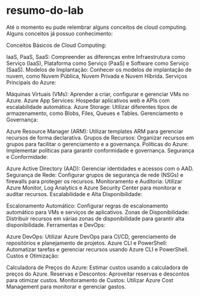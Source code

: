 # resumo-do-lab

Até o momento eu pude relembrar alguns conceitos de cloud computing.
Alguns conceitos já possuo conhecimento:

Conceitos Básicos de Cloud Computing:

IaaS, PaaS, SaaS: Compreender as diferenças entre Infraestrutura como Serviço (IaaS), Plataforma como Serviço (PaaS) e Software como Serviço (SaaS).
Modelos de Implantação: Conhecer os modelos de implantação de nuvem, como Nuvem Pública, Nuvem Privada e Nuvem Híbrida.
Serviços Principais do Azure:

Máquinas Virtuais (VMs): Aprender a criar, configurar e gerenciar VMs no Azure.
Azure App Services: Hospedar aplicativos web e APIs com escalabilidade automática.
Azure Storage: Utilizar diferentes tipos de armazenamento, como Blobs, Files, Queues e Tables.
Gerenciamento e Governança:

Azure Resource Manager (ARM): Utilizar templates ARM para gerenciar recursos de forma declarativa.
Grupos de Recursos: Organizar recursos em grupos para facilitar o gerenciamento e a governança.
Políticas do Azure: Implementar políticas para garantir conformidade e governança.
Segurança e Conformidade:

Azure Active Directory (AAD): Gerenciar identidades e acessos com o AAD.
Segurança de Rede: Configurar grupos de segurança de rede (NSGs) e firewalls para proteger os recursos.
Monitoramento e Auditoria: Utilizar Azure Monitor, Log Analytics e Azure Security Center para monitorar e auditar recursos.
Escalabilidade e Alta Disponibilidade:

Escalonamento Automático: Configurar regras de escalonamento automático para VMs e serviços de aplicativos.
Zonas de Disponibilidade: Distribuir recursos em várias zonas de disponibilidade para garantir alta disponibilidade.
Ferramentas e DevOps:

Azure DevOps: Utilizar Azure DevOps para CI/CD, gerenciamento de repositórios e planejamento de projetos.
Azure CLI e PowerShell: Automatizar tarefas e gerenciar recursos usando Azure CLI e PowerShell.
Custos e Otimização:

Calculadora de Preços do Azure: Estimar custos usando a calculadora de preços do Azure.
Reservas e Descontos: Aproveitar reservas e descontos para otimizar custos.
Monitoramento de Custos: Utilizar Azure Cost Management para monitorar e gerenciar gastos.
